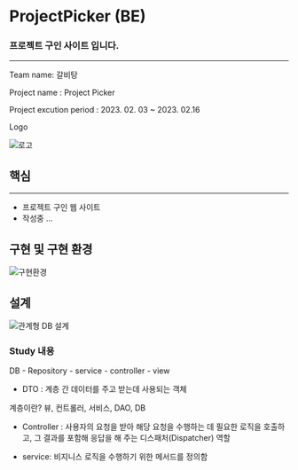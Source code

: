 ﻿# ProjectPicker (BE)

### 프로젝트 구인 사이트 입니다.

---



Team name: 갈비탕 

Project name : Project Picker

Project excution period : 2023. 02. 03 ~ 2023. 02.16

Logo

![로고](https://user-images.githubusercontent.com/33335762/217688415-a68c412c-75ea-43fa-ab33-49e9d8bb368e.png)


## 핵심

---
- 프로젝트 구인 웹 사이트
-  작성중 ...


## 구현 및 구현 환경


![구현환경](https://user-images.githubusercontent.com/33335762/217688446-53ee2a65-314a-4b67-ae5b-f011bfec9e5c.png)


## 설계


![관계형 DB 설계](https://user-images.githubusercontent.com/33335762/217688455-2637eb6a-19cd-40b4-b7d4-b23dba5e16a6.png)



### Study 내용

DB - Repository - service - controller - view 


- DTO :
계층 간 데이터를 주고 받는데 사용되는 객체 

계층이란? 뷰, 컨트롤러, 서비스, DAO, DB

- Controller : 사용자의 요청을 받아 해당 요청을 수행하는 데 필요한 로직을 호출하고,
그 결과를 포함해 응답을 해 주는 디스패처(Dispatcher) 역할

- service: 비지니스 로직을 수행하기 위한 메서드를 정의함
